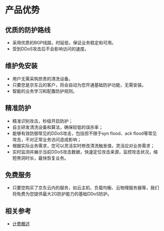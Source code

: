 # 产品优势

## 优质的防护路线

- 采用优质的BGP线路，时延低，保证业务稳定和可用。
- 受到DDoS攻击后不会影响访问的速度。

## 维护免安装
- 用户无需采购昂贵的清洗设备。
- 只要您是京东云的客户，将会自动为您开通基础防护功能，无需安装。
- 智能的业务学习和配置防护规则。

## 精准防护

- 精准识别攻击，秒级开启防护；
- 自主研发清洗设备和算法，确保较低的误杀率；
- 能够有效防御常见的DDoS攻击，包括但不限于syn flood、ack flood等常见攻击，不对正常业务访问造成影响；
- 根据实际业务需求，您可以灵活实时修改清洗触发值，灵活应对业务需求；
- 实时监测并展示当前DDoS攻击数据，快速定位攻击来源，监控攻击状况，缩短黑洞时长，最快恢复业务。

## 免费服务

- 只要您购买了京东云内的服务，如云主机、负载均衡、云物理服务器等，我们将免费为您提供最大2G防护能力的基础DDoS防护。

## 相关参考
- [计费概述](../Pricing/Billing-Overview.md)
